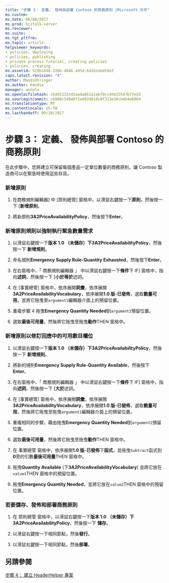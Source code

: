 ```yaml
---
title: "步驟 3： 定義、 發佈與部署 Contoso 的商務原則 |Microsoft 文件"
ms.custom: 
ms.date: 06/08/2017
ms.prod: biztalk-server
ms.reviewer: 
ms.suite: 
ms.tgt_pltfrm: 
ms.topic: article
helpviewer_keywords:
- policies, deploying
- policies, publishing
- private process tutorial, creating policies
- policies, creating
ms.assetid: 529b16d8-226b-4046-a95d-64162ebd59a3
caps.latest.revision: "4"
author: MandiOhlinger
ms.author: mandia
manager: anneta
ms.openlocfilehash: cbdd1133145aada8b1a1abf0ccdde25547b7fed3
ms.sourcegitcommit: cb908c540d8f1a692d01dc8f313e16cb4b4e696d
ms.translationtype: MT
ms.contentlocale: zh-TW
ms.lasthandoff: 09/20/2017
---
```

# <a name="step-3-defining-publishing-and-deploying-the-business-policy-for-contoso"></a>步驟 3： 定義、 發佈與部署 Contoso 的商務原則
在此步驟中，您將建立可保留每個產品一定單位數量的商務原則，讓 Contoso 製造商可以在緊急時使用這些存貨。  
  
### <a name="to-add-a-new-policy"></a>新增原則  
  
1.  在商務規則編輯器] 中 [原則總管] 窗格中，以滑鼠右鍵按一下**原則**，然後按一下 [**新增原則**。  
  
2.  將新原則**3A2PriceAvailabilityPolicy**，然後按下**Enter**。  
  
### <a name="to-add-a-policy-rule-to-enforce-the-emergency-quantity-needs"></a>新增原則規則以強制執行緊急數量需求  
  
1.  以滑鼠右鍵按一下**版本 1.0 （未儲存）**下**3A2PriceAvailabilityPolicy**，然後按一下 **新增規則**。  
  
2.  命名規則**Emergency Supply Rule-Quantity Exhausted**，然後按下**Enter**。  
  
3.  在右窗格中，「 商務規則編輯器 」 中以滑鼠右鍵按一下**條件**下 IF] 窗格中，指向**述詞**，然後按一下 [**小於等於**述詞。  
  
4.  在 [事實總管] 窗格中，依序展開**詞彙**，依序展開**3A2PriceAvailabilityVocabulary**，依序展開**1.0 版-已發佈**，選取**數量可用**，並將它拖曳至`argument1`編輯器介面上的預留位置。  
  
5.  重複步驟 4 拖曳**Emergency Quantity Needed**到`argument2`預留位置。  
  
6.  選取**最後可用量**，然後將它拖曳至拖曳**動作**THEN 窗格中。  
  
### <a name="to-add-a-policy-to-revise-the-number-available-field-in-the-response"></a>新增原則以修訂回應中的可用數目欄位  
  
1.  以滑鼠右鍵按一下**版本 1.0 （未儲存）**下**3A2PriceAvailabilityPolicy**，然後按一下 **新增規則**。  
  
2.  將新的規則**Emergency Supply Rule-Quantity Available**，然後按下**Enter**。  
  
3.  在右窗格中，「 商務規則編輯器 」 中以滑鼠右鍵按一下**條件**下 IF] 窗格中，指向**述詞**，然後按一下 [**大於**述詞。  
  
4.  在 [事實總管] 窗格中，依序展開**詞彙**，依序展開**3A2PriceAvailabilityVocabulary**，依序展開**1.0 版-已發佈**，選取**數量可用**，然後將它拖曳至拖曳`argument1`編輯器介面上的預留位置。  
  
5.  重複相同的步驟，藉由拖曳**Emergency Quantity Needed**到`argument2`預留位置。  
  
6.  選取**最後可用量**，然後將它拖曳至拖曳**動作**THEN 窗格中。  
  
7.  在 事實總管 窗格中，依序展開**1.0 版-已發佈**下**函式**，並拖曳`Subtract`函式到**0**旁的引數**最後可用量**THEN 窗格中。  
  
8.  拖曳**Quantity Available** (下**3A2PriceAvailabilityVocabulary**) 並將它放在`value1`THEN 窗格中的預留位置。  
  
9. 拖曳**Emergency Quantity Needed**，並將它放在`value2`THEN 窗格中的預留位置。  
  
### <a name="to-save-publish-and-deploy-the-business-policy"></a>若要儲存、發佈和部署商務原則  
  
1.  在 原則總管 窗格中，以滑鼠右鍵按一下**版本 1.0 （未儲存）**下**3A2PriceAvailabilityPolicy**，然後按一下 **儲存**。  
  
2.  以滑鼠右鍵按一下相同節點，然後**發行**。  
  
3.  以滑鼠右鍵按一下相同節點，然後**部署**。  
  
## <a name="see-also"></a>另請參閱  
 [步驟 4： 建立 HeaderHelper 專案](../../adapters-and-accelerators/accelerator-rosettanet/step-4-creating-the-headerhelper-project.md)